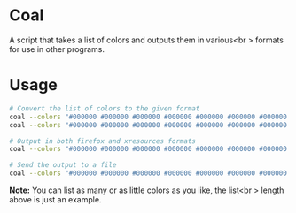 # Coal

A script that takes a list of colors and outputs them in various<br \>
formats for use in other programs.


# Usage

```sh
# Convert the list of colors to the given format
coal --colors "#000000 #000000 #000000 #000000 #000000 #000000 #000000 #000000" --xresources
coal --colors "#000000 #000000 #000000 #000000 #000000 #000000 #000000 #000000" --gtk2

# Output in both firefox and xresources formats
coal --colors "#000000 #000000 #000000 #000000 #000000 #000000 #000000 #000000" --firefox --xresources

# Send the output to a file
coal --colors "#000000 #000000 #000000 #000000 #000000 #000000 #000000 #000000" --gtk2 > gtk_colors

```

**Note:** You can list as many or as little colors as you like, the list<br \>
length above is just an example.

